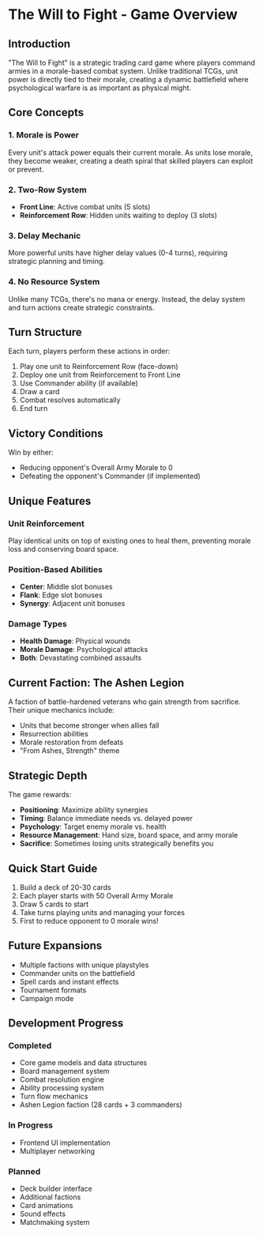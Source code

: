 # The Will to Fight - Game Overview

## Introduction
"The Will to Fight" is a strategic trading card game where players command armies in a morale-based combat system. Unlike traditional TCGs, unit power is directly tied to their morale, creating a dynamic battlefield where psychological warfare is as important as physical might.

## Core Concepts

### 1. Morale is Power
Every unit's attack power equals their current morale. As units lose morale, they become weaker, creating a death spiral that skilled players can exploit or prevent.

### 2. Two-Row System
- **Front Line**: Active combat units (5 slots)
- **Reinforcement Row**: Hidden units waiting to deploy (3 slots)

### 3. Delay Mechanic
More powerful units have higher delay values (0-4 turns), requiring strategic planning and timing.

### 4. No Resource System
Unlike many TCGs, there's no mana or energy. Instead, the delay system and turn actions create strategic constraints.

## Turn Structure

Each turn, players perform these actions in order:
1. Play one unit to Reinforcement Row (face-down)
2. Deploy one unit from Reinforcement to Front Line
3. Use Commander ability (if available)
4. Draw a card
5. Combat resolves automatically
6. End turn

## Victory Conditions

Win by either:
- Reducing opponent's Overall Army Morale to 0
- Defeating the opponent's Commander (if implemented)

## Unique Features

### Unit Reinforcement
Play identical units on top of existing ones to heal them, preventing morale loss and conserving board space.

### Position-Based Abilities
- **Center**: Middle slot bonuses
- **Flank**: Edge slot bonuses
- **Synergy**: Adjacent unit bonuses

### Damage Types
- **Health Damage**: Physical wounds
- **Morale Damage**: Psychological attacks
- **Both**: Devastating combined assaults

## Current Faction: The Ashen Legion

A faction of battle-hardened veterans who gain strength from sacrifice. Their unique mechanics include:
- Units that become stronger when allies fall
- Resurrection abilities
- Morale restoration from defeats
- "From Ashes, Strength" theme

## Strategic Depth

The game rewards:
- **Positioning**: Maximize ability synergies
- **Timing**: Balance immediate needs vs. delayed power
- **Psychology**: Target enemy morale vs. health
- **Resource Management**: Hand size, board space, and army morale
- **Sacrifice**: Sometimes losing units strategically benefits you

## Quick Start Guide

1. Build a deck of 20-30 cards
2. Each player starts with 50 Overall Army Morale
3. Draw 5 cards to start
4. Take turns playing units and managing your forces
5. First to reduce opponent to 0 morale wins!

## Future Expansions

- Multiple factions with unique playstyles
- Commander units on the battlefield
- Spell cards and instant effects
- Tournament formats
- Campaign mode

## Development Progress

### Completed
- Core game models and data structures
- Board management system
- Combat resolution engine
- Ability processing system
- Turn flow mechanics
- Ashen Legion faction (28 cards + 3 commanders)

### In Progress
- Frontend UI implementation
- Multiplayer networking

### Planned
- Deck builder interface
- Additional factions
- Card animations
- Sound effects
- Matchmaking system
